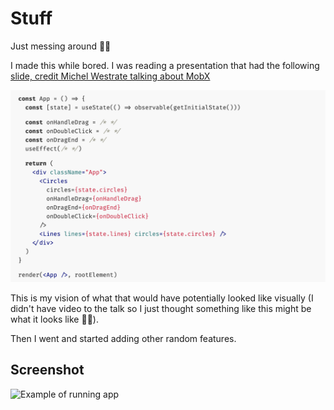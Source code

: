 # Stuff

Just messing around 🤷‍♂️

I made this while bored. I was reading a presentation that had the following [slide, credit Michel Westrate talking about MobX](https://holyjs2019slides.surge.sh/#40)

![Image of MobX slide](./assets/slide.png)

This is my vision of what that would have potentially looked like visually (I didn't have video to the talk so I just thought something like this might be what it looks like 🤷‍♂️).

Then I went and started adding other random features.

## Screenshot

![Example of running app](./assets/example.gif)
